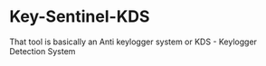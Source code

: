 # Key-Sentinel-KDS
That tool is basically an Anti keylogger system or KDS - Keylogger Detection System
